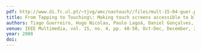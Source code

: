 ```yaml
---
pdf: http://www.di.fc.ul.pt/~tjvg/amc/navtouch//files/mult-15-04-guer.pdf
title: From Tapping to Touching\: Making touch screens accessible to blind users
authors: Tiago Guerreiro, Hugo Nicolau, Paulo Lagoá, Daniel Gonçalves, Joaquim Jorge
venue: IEEE Multimedia, vol. 15, no. 4, pp. 48-50, Oct-Dec, December, 2008
year: 2008
doi: 
---
```

